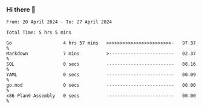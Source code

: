 ### Hi there 👋

<!--
**zhumeme/zhumeme** is a ✨ _special_ ✨ repository because its `README.md` (this file) appears on your GitHub profile.

Here are some ideas to get you started:

- 🔭 I’m currently working on ...
- 🌱 I’m currently learning ...
- 👯 I’m looking to collaborate on ...
- 🤔 I’m looking for help with ...
- 💬 Ask me about ...
- 📫 How to reach me: ...
- 😄 Pronouns: ...
- ⚡ Fun fact: ...
-->

<!--START_SECTION:waka-->

```all_time
From: 20 April 2024 - To: 27 April 2024

Total Time: 5 hrs 5 mins

Go                   4 hrs 57 mins   >>>>>>>>>>>>>>>>>>>>>>>>-   97.37 %
Markdown             7 mins          >------------------------   02.37 %
SQL                  0 secs          -------------------------   00.16 %
YAML                 0 secs          -------------------------   00.09 %
go.mod               0 secs          -------------------------   00.00 %
x86 Plan9 Assembly   0 secs          -------------------------   00.00 %
```

<!--END_SECTION:waka-->
